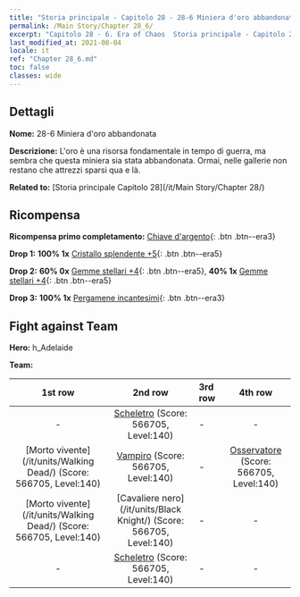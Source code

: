```yaml
---
title: "Storia principale - Capitolo 28 - 28-6 Miniera d'oro abbandonata"
permalink: /Main Story/Chapter 28_6/
excerpt: "Capitolo 28 - 6. Era of Chaos  Storia principale - Capitolo 28_6. 28-6 Miniera d'oro abbandonata"
last_modified_at: 2021-08-04
locale: it
ref: "Chapter 28_6.md"
toc: false
classes: wide
---
```


## Dettagli

 **Nome:** 28-6 Miniera d'oro abbandonata

 **Descrizione:** L'oro è una risorsa fondamentale in tempo di guerra, ma sembra che questa miniera sia stata abbandonata. Ormai, nelle gallerie non restano che attrezzi sparsi qua e là.

 **Related to:** [Storia principale Capitolo 28](/it/Main Story/Chapter 28/)

## Ricompensa

 **Ricompensa primo completamento:** [Chiave d'argento](/ItemsIT/con_693/){: .btn .btn--era3}

 **Drop 1:** **100% 1x** [Cristallo splendente +5](/ItemsIT/mat_101/){: .btn .btn--era5}

 **Drop 2:** **60% 0x** [Gemme stellari +4](/ItemsIT/mat_93/){: .btn .btn--era5}, **40% 1x** [Gemme stellari +4](/ItemsIT/mat_93/){: .btn .btn--era5}

 **Drop 3:** **100% 1x** [Pergamene incantesimi](/ItemsIT/con_694/){: .btn .btn--era3}


## Fight against Team
 **Hero:** h_Adelaide

 **Team:**


  | 1st row | 2nd row | 3rd row | 4th row |
  |:----:|:----:|:----|:----:|
  | - | [Scheletro](/it/units/Skeleton/) (Score: 566705, Level:140)  | - | - |
  | [Morto vivente](/it/units/Walking Dead/) (Score: 566705, Level:140)  | [Vampiro](/it/units/Vampire/) (Score: 566705, Level:140)  | - | [Osservatore](/it/units/Beholder/) (Score: 566705, Level:140)  |
  | [Morto vivente](/it/units/Walking Dead/) (Score: 566705, Level:140)  | [Cavaliere nero](/it/units/Black Knight/) (Score: 566705, Level:140)  | - | - |
  | - | [Scheletro](/it/units/Skeleton/) (Score: 566705, Level:140)  | - | - |


